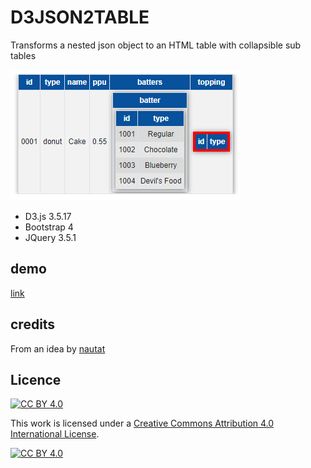 # D3JSON2TABLE

Transforms a nested json object to an HTML table with collapsible sub tables

![tabella](table.png)

- D3.js 3.5.17
- Bootstrap 4
- JQuery 3.5.1

## demo

[link](https://miyamotodan.github.io/d3json2table/)

## credits

From an idea by [nautat](http://bl.ocks.org/nautat/4085017)

## Licence

[![CC BY 4.0][cc-by-shield]][cc-by]

This work is licensed under a [Creative Commons Attribution 4.0 International
License][cc-by].

[![CC BY 4.0][cc-by-image]][cc-by]

[cc-by]: http://creativecommons.org/licenses/by/4.0/
[cc-by-image]: https://i.creativecommons.org/l/by/4.0/88x31.png
[cc-by-shield]: https://img.shields.io/badge/License-CC%20BY%204.0-lightgrey.svg
